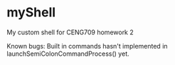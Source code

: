 # myShell
My custom shell for CENG709 homework 2

Known bugs: Built in commands hasn't implemented in launchSemiColonCommandProcess() yet.
